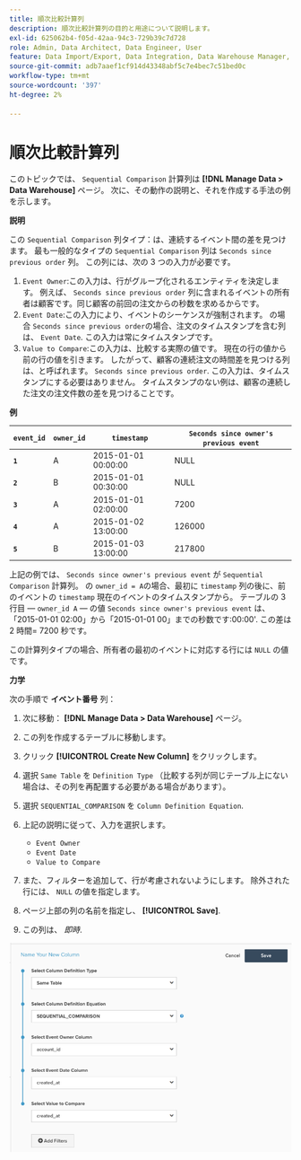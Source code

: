 ```yaml
---
title: 順次比較計算列
description: 順次比較計算列の目的と用途について説明します。
exl-id: 625062b4-f05d-42aa-94c3-729b39c7d728
role: Admin, Data Architect, Data Engineer, User
feature: Data Import/Export, Data Integration, Data Warehouse Manager, Commerce Tables
source-git-commit: adb7aaef1cf914d43348abf5c7e4bec7c51bed0c
workflow-type: tm+mt
source-wordcount: '397'
ht-degree: 2%

---
```


# 順次比較計算列

このトピックでは、 `Sequential Comparison` 計算列は **[!DNL Manage Data > Data Warehouse]** ページ。 次に、その動作の説明と、それを作成する手法の例を示します。

**説明**

この `Sequential Comparison` 列タイプ：は、連続するイベント間の差を見つけます。 最も一般的なタイプの `Sequential Comparison` 列は `Seconds since previous order` 列。 この列には、次の 3 つの入力が必要です。

1. `Event Owner`:この入力は、行がグループ化されるエンティティを決定します。 例えば、 `Seconds since previous order` 列に含まれるイベントの所有者は顧客です。同じ顧客の前回の注文からの秒数を求めるからです。
1. `Event Date`:この入力により、イベントのシーケンスが強制されます。 の場合 `Seconds since previous order`の場合、注文のタイムスタンプを含む列は、 `Event Date`. この入力は常にタイムスタンプです。
1. `Value to Compare`:この入力は、比較する実際の値です。 現在の行の値から前の行の値を引きます。 したがって、顧客の連続注文の時間差を見つける列は、と呼ばれます。 `Seconds since previous order`. この入力は、タイムスタンプにする必要はありません。 タイムスタンプのない例は、顧客の連続した注文の注文件数の差を見つけることです。

**例**

| **`event_id`** | **`owner_id`** | **`timestamp`** | **`Seconds since owner's previous event`** |
|--- |--- |--- |--- |
| **`1`** | A | 2015-01-01 00:00:00 | NULL |
| **`2`** | B | 2015-01-01 00:30:00 | NULL |
| **`3`** | A | 2015-01-01 02:00:00 | 7200 |
| **`4`** | A | 2015-01-02 13:00:00 | 126000 |
| **`5`** | B | 2015-01-03 13:00:00 | 217800 |

上記の例では、 `Seconds since owner's previous event` が `Sequential Comparison` 計算列。 の `owner_id = A`の場合、最初に `timestamp` 列の後に、前のイベントの `timestamp` 現在のイベントのタイムスタンプから。 テーブルの 3 行目 — `owner_id A`  — の値 `Seconds since owner's previous event` は、「2015-01-01 02:00」から「2015-01-01 00」までの秒数です:00:00&#39;. この差は 2 時間= 7200 秒です。

この計算列タイプの場合、所有者の最初のイベントに対応する行には `NULL` の値です。

**力学**

次の手順で **イベント番号** 列：

1. 次に移動： **[!DNL Manage Data > Data Warehouse]** ページ。

1. この列を作成するテーブルに移動します。

1. クリック **[!UICONTROL Create New Column]** をクリックします。

1. 選択 `Same Table` を `Definition Type` （比較する列が同じテーブル上にない場合は、その列を再配置する必要がある場合があります）。

1. 選択 `SEQUENTIAL_COMPARISON` を `Column Definition Equation`.

1. 上記の説明に従って、入力を選択します。
   - `Event Owner`
   - `Event Date`
   - `Value to Compare`

1. また、フィルターを追加して、行が考慮されないようにします。 除外された行には、 `NULL` の値を指定します。

1. ページ上部の列の名前を指定し、 **[!UICONTROL Save]**.

1. この列は、 *即時*.

![秒](../../assets/SEC_new.png)

